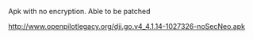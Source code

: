 Apk with no encryption. Able to be patched


http://www.openpilotlegacy.org/dji.go.v4_4.1.14-1027326-noSecNeo.apk
